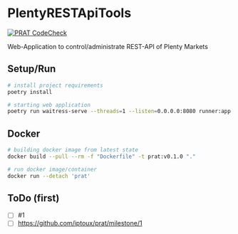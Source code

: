 # PlentyRESTApiTools

[![PRAT CodeCheck](https://github.com/iptoux/prat/actions/workflows/git_action_prat.yml/badge.svg)](https://github.com/iptoux/prat/actions/workflows/git_action_prat.yml)

Web-Application to control/administrate REST-API of Plenty Markets

## Setup/Run

```bash
# install project requirements
poetry install

# starting web application
poetry run waitress-serve --threads=1 --listen=0.0.0.0:8080 runner:app
```

## Docker

```bash
# building docker image from latest state
docker build --pull --rm -f "Dockerfile" -t prat:v0.1.0 "."

# run docker image/container
docker run --detach 'prat'
```

## ToDo (first)

- [ ] #1 
- [ ] https://github.com/iptoux/prat/milestone/1
